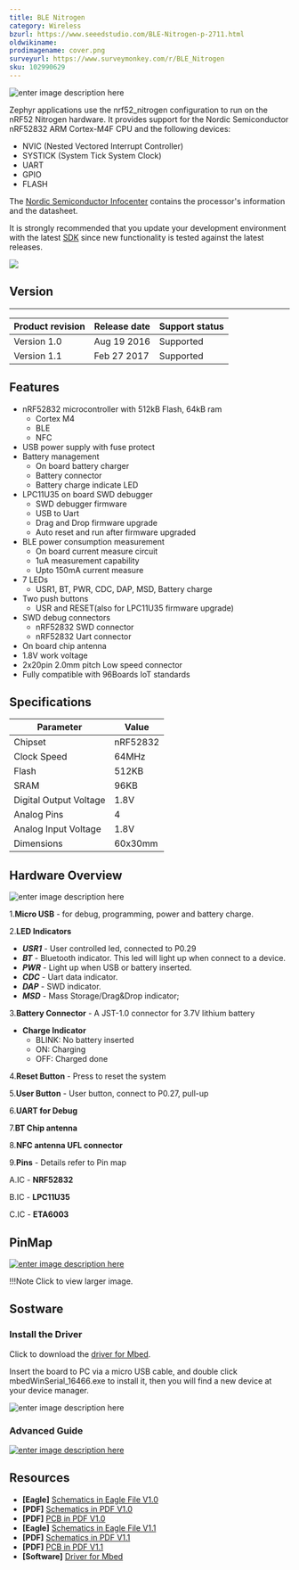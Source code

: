 ```yaml
---
title: BLE Nitrogen
category: Wireless
bzurl: https://www.seeedstudio.com/BLE-Nitrogen-p-2711.html
oldwikiname:
prodimagename: cover.png
surveyurl: https://www.surveymonkey.com/r/BLE_Nitrogen
sku: 102990629
---
```


![enter image description here](https://raw.githubusercontent.com/SeeedDocument/BLE-Nitrogen/master/img/cover.png)

Zephyr applications use the nrf52_nitrogen configuration to run on the nRF52 Nitrogen hardware. It provides support for the Nordic Semiconductor nRF52832 ARM Cortex-M4F CPU and the following devices:

* NVIC (Nested Vectored Interrupt Controller)
* SYSTICK (System Tick System Clock)
* UART
* GPIO
* FLASH

The [Nordic Semiconductor Infocenter](http://infocenter.nordicsemi.com/) contains the processor's information and the datasheet.

It is strongly recommended that you update your development environment with the latest [SDK](https://www.zephyrproject.org/downloads/tools) since new functionality is tested against the latest releases.

[![](https://github.com/SeeedDocument/Seeed-WiKi/raw/master/docs/images/300px-Get_One_Now_Banner-ragular.png)](https://www.seeedstudio.com/BLE-Nitrogen-p-2711.html)


## Version
---------------
| Product revision  | Release date   | Support status |
|-------------------|----------------|----------------|
| Version 1.0       | Aug 19 2016‎    | Supported      |
| Version 1.1       | Feb 27 2017    | Supported      |

## Features

* nRF52832 microcontroller with 512kB Flash, 64kB ram
    * Cortex M4
    * BLE
    * NFC
* USB power supply with fuse protect
* Battery management
    * On board battery charger
    * Battery connector
    * Battery charge indicate LED
* LPC11U35 on board SWD debugger
    * SWD debugger firmware
    * USB to Uart
    * Drag and Drop firmware upgrade
    * Auto reset and run after firmware upgraded
* BLE power consumption measurement
    * On board current measure circuit
    * 1uA measurement capability
    * Upto 150mA current measure
* 7 LEDs
    * USR1, BT, PWR, CDC, DAP, MSD, Battery charge
* Two push buttons
    * USR and RESET(also for LPC11U35 firmware upgrade)
* SWD debug connectors
    * nRF52832 SWD connector
    * nRF52832 Uart connector
* On board chip antenna
* 1.8V work voltage
* 2x20pin 2.0mm pitch Low speed connector
* Fully compatible with 96Boards IoT standards


## Specifications


| Parameter | Value |
|-----------|-------|
|Chipset	|nRF52832 |
|Clock Speed |	64MHz|
|Flash|	512KB|
|SRAM|	96KB|
|Digital Output Voltage	|1.8V|
|Analog Pins|	4|
|Analog Input Voltage	|1.8V|
|Dimensions|	60x30mm|

## Hardware Overview

![enter image description here](https://raw.githubusercontent.com/SeeedDocument/BLE-Nitrogen/master/img/hardware_ov.png)

1.**Micro USB** - for debug, programming, power and battery charge.

2.**LED Indicators**

* ***USR1*** - User controlled led, connected to P0.29
* ***BT*** - Bluetooth indicator. This led will light up when connect to a device.
* ***PWR*** - Light up when USB or battery inserted.
* ***CDC*** - Uart data indicator.
* ***DAP*** - SWD indicator.
* ***MSD*** - Mass Storage/Drag&Drop indicator;

3.**Battery Connector** - A JST-1.0 connector for 3.7V lithium battery

* **Charge Indicator**
    * BLINK: No battery inserted
    * ON: Charging
    * OFF: Charged done

4.**Reset Button** - Press to reset the system

5.**User Button** - User button, connect to P0.27, pull-up

6.**UART for Debug**

7.**BT Chip antenna**

8.**NFC antenna UFL connector**

9.**Pins** - Details refer to Pin map

A.IC - **NRF52832**

B.IC - **LPC11U35**

C.IC - **ETA6003**

## PinMap


[![enter image description here](https://raw.githubusercontent.com/SeeedDocument/BLE-Nitrogen/master/img/pin_map.png)](https://raw.githubusercontent.com/SeeedDocument/BLE-Nitrogen/master/img/pin_map.png)

!!!Note
    Click to view larger image.

## Sostware

### Install the Driver

Click to download the [driver for Mbed](https://developer.mbed.org/media/downloads/drivers/mbedWinSerial_16466.exe).

Insert the board to PC via a micro USB cable, and double click mbedWinSerial_16466.exe to install it, then you will find a new device at your device manager.

![enter image description here](https://raw.githubusercontent.com/SeeedDocument/BLE-Nitrogen/master/img/install_driver.png)

### Advanced Guide

[![enter image description here](https://raw.githubusercontent.com/SeeedDocument/BLE-Nitrogen/master/img/guide.png)](https://www.zephyrproject.org/)


## Resources

* **[Eagle]** [Schematics in Eagle File V1.0](https://github.com/SeeedDocument/BLE-Nitrogen/raw/master/res/BLE_Nitrogen_Eagle_File%20V1.0.zip)
* **[PDF]** [Schematics in PDF V1.0](https://github.com/SeeedDocument/BLE-Nitrogen/raw/master/res/BLE%20Nitrogen%20v1.0%20SCH.pdf)
* **[PDF]** [PCB in PDF V1.0](https://github.com/SeeedDocument/BLE-Nitrogen/raw/master/res/BLE%20Nitrogen%20v1.0%20PCB.pdf)
* **[Eagle]** [Schematics in Eagle File V1.1](https://github.com/SeeedDocument/BLE-Nitrogen/raw/master/res/BLE_Nitrogen_Eagle_File%20V1.1.zip)
* **[PDF]** [Schematics in PDF V1.1](https://github.com/SeeedDocument/BLE-Nitrogen/raw/master/res/BLE%20Nitrogen%20v1.1%20Sch.pdf)
* **[PDF]** [PCB in PDF V1.1](https://github.com/SeeedDocument/BLE-Nitrogen/raw/master/res/BLE%20Nitrogen%20v1.1%20PCB.pdf)
* **[Software]** [Driver for Mbed](https://developer.mbed.org/media/downloads/drivers/mbedWinSerial_16466.exe)
